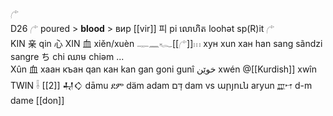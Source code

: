 𓂐  
D26 𓂐 poured > **blood** > вир [[vir]] 피 pi លោហិត loohət    sp(R)it 𓂐  
KIN 亲 qin 心 XIN 血 xiěn/xuèn 𓊃𓈖𓆑[[𓂐]]𓏥 хун xun хан han sang sãndzi sangre ち chi ឈាម chiəm ...  
Xûn 血 хаан къан qan кан kan gan goni gunî خوێن‎ xwén @[[Kurdish]]  xwîn  
TWIN 𓌢 [[2]] 𒄷𒄭 dāmu ደም däm adam דָּם‎ dam vs արյուն aryun 𐎄𐎎 d-m dame [[don]]  

